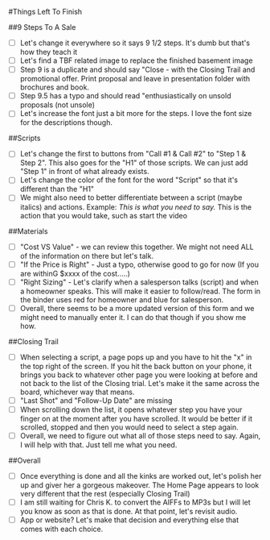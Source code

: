 #Things Left To Finish


##9 Steps To A Sale
- [ ] Let's change it everywhere so it says 9 1/2 steps. It's dumb but that's how they teach it
- [ ] Let's find a TBF related image to replace the finished basement image
- [ ] Step 9 is a duplicate and should say "Close - with the Closing Trail and promotional offer. Print proposal and leave in presentation folder with brochures and book.
- [ ] Step 9.5 has a typo and should read "enthusiastically  on unsold proposals (not unsole)
- [ ] Let's increase the font just a bit more for the steps. I love the font size for the descriptions though.

##Scripts
- [ ] Let's change the first to buttons from "Call #1 & Call #2" to "Step 1 & Step 2". This also goes for the "H1" of those scripts. We can just add "Step 1" in front of what already exists.
- [ ] Let's change the color of the font for the word "Script" so that it's different than the "H1"
- [ ] We might also need to better differentiate between a script (maybe italics) and actions. Example: <i>This is what you need to say.</i> This is the action that you would take, such as start the video

##Materials
- [ ] "Cost VS Value" - we can review this together. We might not need ALL of the information on there but let's talk.
- [ ] "If the Price is Right" - Just a typo, otherwise good to go for now (If you are withinG $xxxx of the cost.....)
- [ ] "Right Sizing" - Let's clarify when a salesperson talks (script) and when a homeowner speaks. This will make it easier to follow/read. The form in the binder uses red for homeowner and blue for salesperson.
- [ ] Overall, there seems to be a more updated version of this form and we might need to manually enter it. I can do that though if you show me how.

##Closing Trail
- [ ] When selecting a script, a page pops up and you have to hit the "x" in the top right of the screen. If you hit the back button on your phone, it brings you back to whatever other page you were looking at before and not back to the list of the Closing trial. Let's make it the same across the board, whichever way that means.
- [ ] "Last Shot" and "Follow-Up Date" are missing
- [ ]  When scrolling down the list, it opens whatever step you have your finger on at the moment after you have scrolled. It would be better if it scrolled, stopped and then you would need to select a step again. 
- [ ] Overall, we need to figure out what all of those steps need to say. Again, I will help with that. Just tell me what you need.

##Overall
- [ ] Once everything is done and all the kinks are worked out, let's polish her up and giver her a gorgeous makeover. The Home Page appears to look very different that the rest (especially Closing Trail) 
- [ ] I am still waiting for Chris K. to convert the AIFFs to MP3s but I will let you know as soon as that is done. At that point, let's revisit audio.
- [ ] App or website? Let's make that decision and everything else that comes with each choice.
